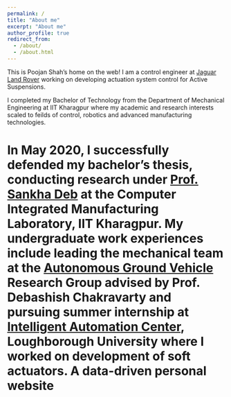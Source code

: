 ```yaml
---
permalink: /
title: "About me"
excerpt: "About me"
author_profile: true
redirect_from: 
  - /about/
  - /about.html
---
```

This is Poojan Shah’s home on the web!
I am a control engineer at [Jaguar Land Rover](https://www.jaguarlandrover.com/) working on developing actuation system control for Active Suspensions.

I completed my Bachelor of Technology from the Department of Mechanical Engineering at IIT Kharagpur where my academic and research interests scaled to feilds of control, robotics and advanced manufacturing technologies.

In May 2020, I successfully defended my bachelor’s thesis, conducting research under [Prof. Sankha Deb](http://www.facweb.iitkgp.ac.in/~sankhadeb/) at the Computer Integrated Manufacturing Laboratory, IIT Kharagpur. My undergraduate work experiences include leading the mechanical team at the [Autonomous Ground Vehicle](http://www.agv.iitkgp.ac.in/) Research Group advised by Prof. Debashish Chakravarty and pursuing summer internship at [Intelligent Automation Center](https://www.lboro.ac.uk/research/intelligent-automation/), Loughborough University where I worked on development of soft actuators.
A data-driven personal website
======
